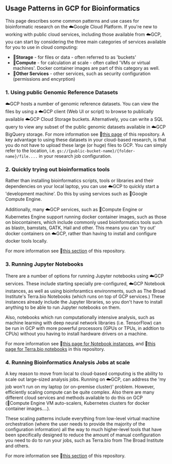 
## Usage Patterns in GCP for Bioinformatics

This page describes some common patterns and use cases for bioinformatic research on the ☁️Google Cloud Platform.
If you're new to working with public cloud services, including those available from ☁️GCP, you can start by considering the three main categories of services available for you to use in cloud computing:
- 🔷**Storage** - for files or data - often referred to as 'buckets'
- 🔶**Compute** - for calculation at scale - often called 'VMs or virtual machines'.  Docker container images are part of this category as well.
- 🔴**Other Services** - other services, such as security configuration (permissions and encyrption) 



### 1. Using public Genomic Reference Datasets

☁️GCP hosts a number of genomic reference datasets.  You can view the files by using a ☁️GCP client (Web UI or script) to browse to publically available ☁️GCP Cloud Storage buckets.  Alternatively, you can write a SQL query to view any subset of the public genomic datasets available in ☁️GCP BigQuery storage.  For more information see 📗[this page](https://github.com/lynnlangit/gcp-for-bioinformatics/blob/master/1_Files_%26_Data/2_Use_public_genomic_datasets.md) of this repository. A key advantage to using these datasets in your cloud-based research, is that you do not have to upload these large (or huge) files to GCP.  You can simply refer to the location, i.e. `gs://{public-bucket-name}/{folder-name}/file....` in your research job configuration.

###  2. Quickly trying out bioinformatics tools

Rather than installing bioinformatics scripts, tools or libraries and their dependencies on your local laptop, you can use ☁️GCP to quickly start a 'development machine'. Do this by using services such as 🔶Google Compute Engine.  

Additionally, many ☁️GCP services, such as 🔶Compute Engine or Kubernetes Engine support running docker container images, such as those on biocontainers, which include commonly used bioinformatics tools such as blastn, bamstats, GATK, Hail and other.  This means you can 'try out' docker containers on ☁️GCP, rather than having to install and configure docker tools locally.

For more information see 📗[this section](https://github.com/lynnlangit/gcp-for-bioinformatics/tree/master/2_Virtual_Machines_%26_Docker_Containers) of this repository.


### 3.  Running Jupyter Notebooks 

There are a number of options for running Jupyter notebooks using ☁️GCP services.  These include starting specially pre-configured, ☁️GCP Notebook instances, as well as using bioinforamtics environments, such as The Broad Institute's Terra.bio Notebooks (which runs on top of GCP services.)  These instances already include the Jupyter libraries, so you don't have to install anything to be able to run Jupyter notebooks on them.

Also, notebooks which run computationally intensive analysis, such as machine learning with deep neural network libraries (i.e. TensorFlow) can be run in GCP with more powerful processors (GPUs or TPUs, in addtion to CPUs) without you having to install hardware drivers on a machine.

For more information see 📗[this page for Notebook instances](https://github.com/lynnlangit/gcp-for-bioinformatics/blob/master/2_Virtual_Machines_%26_Docker_Containers/2_Use_Jupyter_Notebook_VM.md), and 📗[this page for Terra.bio notebooks](https://github.com/lynnlangit/gcp-for-bioinformatics/blob/master/2_Virtual_Machines_%26_Docker_Containers/3_Use_Terra.bio_Notebooks.md) in this repository.


### 4.  Running Bioinformatics Analysis Jobs at scale

A key reason to move from local to cloud-based computing is the ability to scale out large-sized analysis jobs. Running on ☁️GCP, can address the 'my job won't run on my laptop (or on-premise cluster)' problem. However, efficiently scaling compute can be quite complex.   Also there are many different cloud services and methods available to do this on GCP (🔶Compute Engine VM auto-scalers, Kubernetes clusters for docker container images....).  

These scaling patterns include everything from low-level virtual machine orchestration (where the user needs to provide the majority of the configuration information) all the way to much higher-level tools that have been specifically designed to reduce the amount of manual configuration you need to do to run your jobs, such as Terra.bio from The Broad Institute and others.

For more information see 📗[this section](https://github.com/lynnlangit/gcp-for-bioinformatics/tree/master/2_Virtual_Machines_%26_Docker_Containers) of this repository.
